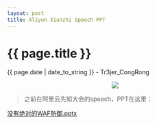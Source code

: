 ```yaml
---
layout: post
title: Aliyun Xianzhi Speech PPT
---
```


{{ page.title }}
================
<p class="date">{{ page.date | date_to_string }} - Tr3jer_CongRong</p>
<center>
<img src="http://tr3jer-1252048719.cos.ap-hongkong.myqcloud.com/314bnrkc.png">
</center>


> 之前在阿里云先知大会的speech，PPT在这里：

<a target="_blank" href="http://tr3jer-1252048719.cos.ap-hongkong.myqcloud.com/%E6%B2%A1%E6%9C%89%E7%BB%9D%E5%AF%B9%E7%9A%84waf%E9%98%B2%E5%BE%A1.pptx">没有绝对的WAF防御.pptx</a>